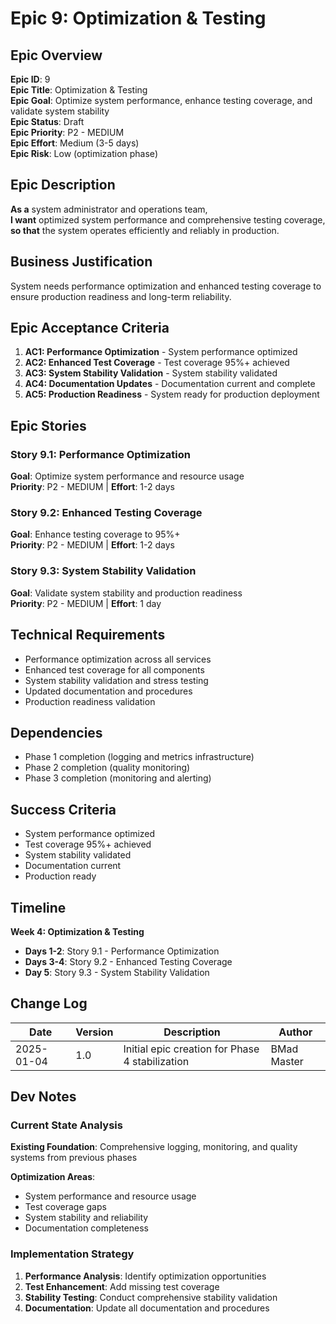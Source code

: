 # Epic 9: Optimization & Testing

## Epic Overview
**Epic ID**: 9  
**Epic Title**: Optimization & Testing  
**Epic Goal**: Optimize system performance, enhance testing coverage, and validate system stability  
**Epic Status**: Draft  
**Epic Priority**: P2 - MEDIUM  
**Epic Effort**: Medium (3-5 days)  
**Epic Risk**: Low (optimization phase)

## Epic Description
**As a** system administrator and operations team,  
**I want** optimized system performance and comprehensive testing coverage,  
**so that** the system operates efficiently and reliably in production.

## Business Justification
System needs performance optimization and enhanced testing coverage to ensure production readiness and long-term reliability.

## Epic Acceptance Criteria
1. **AC1: Performance Optimization** - System performance optimized
2. **AC2: Enhanced Test Coverage** - Test coverage 95%+ achieved
3. **AC3: System Stability Validation** - System stability validated
4. **AC4: Documentation Updates** - Documentation current and complete
5. **AC5: Production Readiness** - System ready for production deployment

## Epic Stories
### Story 9.1: Performance Optimization
**Goal**: Optimize system performance and resource usage  
**Priority**: P2 - MEDIUM | **Effort**: 1-2 days

### Story 9.2: Enhanced Testing Coverage
**Goal**: Enhance testing coverage to 95%+  
**Priority**: P2 - MEDIUM | **Effort**: 1-2 days

### Story 9.3: System Stability Validation
**Goal**: Validate system stability and production readiness  
**Priority**: P2 - MEDIUM | **Effort**: 1 day

## Technical Requirements
- Performance optimization across all services
- Enhanced test coverage for all components
- System stability validation and stress testing
- Updated documentation and procedures
- Production readiness validation

## Dependencies
- Phase 1 completion (logging and metrics infrastructure)
- Phase 2 completion (quality monitoring)
- Phase 3 completion (monitoring and alerting)

## Success Criteria
- System performance optimized
- Test coverage 95%+ achieved
- System stability validated
- Documentation current
- Production ready

## Timeline
**Week 4: Optimization & Testing**
- **Days 1-2**: Story 9.1 - Performance Optimization
- **Days 3-4**: Story 9.2 - Enhanced Testing Coverage
- **Day 5**: Story 9.3 - System Stability Validation

## Change Log
| Date | Version | Description | Author |
|------|---------|-------------|---------|
| 2025-01-04 | 1.0 | Initial epic creation for Phase 4 stabilization | BMad Master |

## Dev Notes
### Current State Analysis
**Existing Foundation**: Comprehensive logging, monitoring, and quality systems from previous phases

**Optimization Areas**:
- System performance and resource usage
- Test coverage gaps
- System stability and reliability
- Documentation completeness

### Implementation Strategy
1. **Performance Analysis**: Identify optimization opportunities
2. **Test Enhancement**: Add missing test coverage
3. **Stability Testing**: Conduct comprehensive stability validation
4. **Documentation**: Update all documentation and procedures

